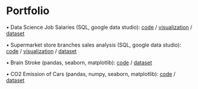 # Portfolio

• Data Science Job Salaries (SQL, google data studio): [code](https://github.com/camiladaltro/portfolio/tree/main/ds_salaries) / [visualization](https://datastudio.google.com/reporting/38bfa77d-5453-45ac-8574-0ba8f2382781/page/mq0zC) / [dataset](https://www.kaggle.com/datasets/ruchi798/data-science-job-salaries)

• Supermarket store branches sales analysis (SQL, google data studio): [code](https://github.com/camiladaltro/portfolio/tree/main/stores) / [visualization](https://datastudio.google.com/reporting/bf76494d-17ab-4f9b-b9ac-6efb58186959/page/z1vzC) / [dataset](https://www.kaggle.com/datasets/surajjha101/stores-area-and-sales-data)

• Brain Stroke (pandas, seaborn, matplotlib): [code](https://github.com/camiladaltro/portfolio/blob/main/brain_stroke_eda.ipynb) / [dataset](https://www.kaggle.com/datasets/jillanisofttech/brain-stroke-dataset)

• CO2 Emission of Cars (pandas, numpy, seaborn, matplotlib): [code](https://github.com/camiladaltro/portfolio/blob/main/co2_emission_eda.ipynb) / [dataset](https://www.kaggle.com/datasets/midhundasl/co2-emission-of-cars-dataset)


